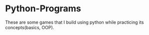 # Python-Programs
These are some games that I build using python while practicing its concepts(basics, OOP).
